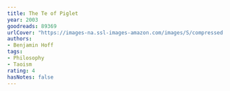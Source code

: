 ```yaml
---
title: The Te of Piglet
year: 2003
goodreads: 89369
urlCover: "https://images-na.ssl-images-amazon.com/images/S/compressed.photo.goodreads.com/books/1348148143i/89369.jpg"
authors:
- Benjamin Hoff
tags:
- Philosophy
- Taoism
rating: 4
hasNotes: false
---
```

